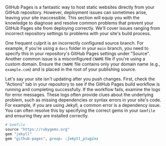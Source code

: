 GitHub Pages is a fantastic way to host static websites directly from your GitHub repository. However, deployment issues can sometimes arise, leaving your site inaccessible. This section will equip you with the knowledge to diagnose and resolve common problems that prevent your GitHub Pages site from deploying correctly. We'll cover issues ranging from incorrect repository settings to problems with your site's build process.

One frequent culprit is an incorrectly configured source branch. For example, if you're using a `docs` folder in your `main` branch, you need to specify this in your repository's GitHub Pages settings under "Source". Another common issue is a misconfigured `CNAME` file if you're using a custom domain. Ensure the `CNAME` file contains only your domain name (e.g., `example.com`) and is placed in the root of your publishing source.

Let's say your site isn't updating after you push changes. First, check the "Actions" tab in your repository to see if the GitHub Pages build workflow is running and completing successfully. If the workflow fails, examine the logs for error messages. These logs often provide clues about the underlying problem, such as missing dependencies or syntax errors in your site's code. For example, if you are using Jekyll, a common error is a dependency issue. You can often resolve this by specifying the correct gems in your `Gemfile` and ensuring they are installed correctly.

```ruby
# Gemfile
source "https://rubygems.org"
gem "jekyll"
gem "github-pages", group: :jekyll_plugins
```